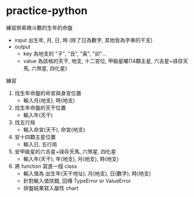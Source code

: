 # practice-python
練習排紫微斗數的生年的命盤
- input 出生年, 月, 日, 時 (除了日為數字, 其他皆為字串的干支)
- output
  - key 為地支的 "子", "丑", "寅", "卯"...
  - value 為該格的天干, 地支, 十二宮位, 甲級星曜(14顆主星, 六吉星+祿存天馬, 六煞星, 四化星)


練習
1. 找生年命盤的命宮與身宮位置
   - 輸入月(地支), 時(地支)
2. 找生年命盤的天干位置
   - 輸入年(天干)
3. 找五行局
   - 輸入命宮(天干), 命宮(地支)
4. 安十四顆主星位置
   - 輸入日, 五行局
5. 安甲級星的六吉星+祿存天馬, 六煞星, 四化星
   - 輸入年(天干), 年(地支), 月(地支), 時(地支)
6. 將 function 寫進一個 class
   - 輸入值為 出生年(天干地址), 月(地支), 日(數字), 時(地支)
   - 針對輸入值除錯, 回傳 TypeError or ValueError
   - 排盤結果寫入屬性 chart

